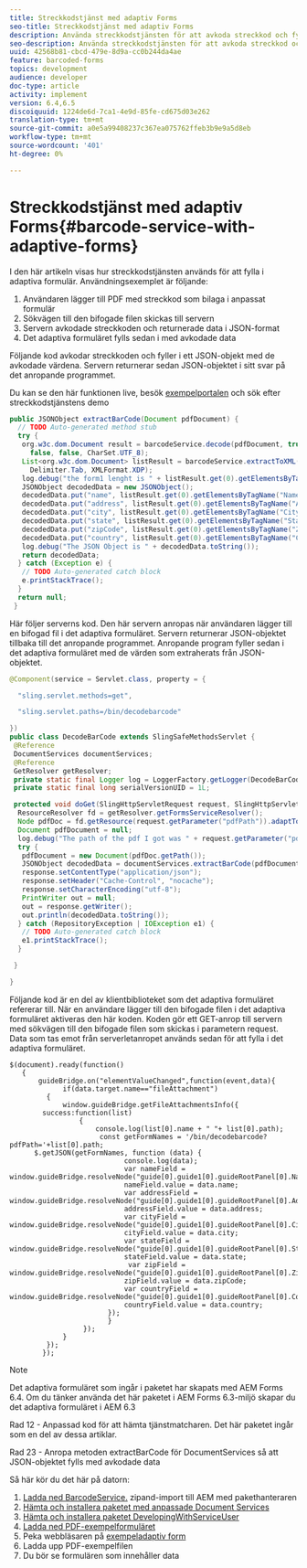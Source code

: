 ```yaml
---
title: Streckkodstjänst med adaptiv Forms
seo-title: Streckkodstjänst med adaptiv Forms
description: Använda streckkodstjänsten för att avkoda streckkod och fylla i formulärfält från extraherade data
seo-description: Använda streckkodstjänsten för att avkoda streckkod och fylla i formulärfält från extraherade data
uuid: 42568b81-cbcd-479e-8d9a-cc0b244da4ae
feature: barcoded-forms
topics: development
audience: developer
doc-type: article
activity: implement
version: 6.4,6.5
discoiquuid: 1224de6d-7ca1-4e9d-85fe-cd675d03e262
translation-type: tm+mt
source-git-commit: a0e5a99408237c367ea075762ffeb3b9e9a5d8eb
workflow-type: tm+mt
source-wordcount: '401'
ht-degree: 0%

---
```



# Streckkodstjänst med adaptiv Forms{#barcode-service-with-adaptive-forms}

I den här artikeln visas hur streckkodstjänsten används för att fylla i adaptiva formulär. Användningsexemplet är följande:

1. Användaren lägger till PDF med streckkod som bilaga i anpassat formulär
1. Sökvägen till den bifogade filen skickas till servern
1. Servern avkodade streckkoden och returnerade data i JSON-format
1. Det adaptiva formuläret fylls sedan i med avkodade data

Följande kod avkodar streckkoden och fyller i ett JSON-objekt med de avkodade värdena. Servern returnerar sedan JSON-objektet i sitt svar på det anropande programmet.

Du kan se den här funktionen live, besök [exempelportalen](https://forms.enablementadobe.com/content/samples/samples.html?query=0) och sök efter streckkodstjänstens demo

```java
public JSONObject extractBarCode(Document pdfDocument) {
  // TODO Auto-generated method stub
  try {
   org.w3c.dom.Document result = barcodeService.decode(pdfDocument, true, false, false, false, false, false,
     false, false, CharSet.UTF_8);
   List<org.w3c.dom.Document> listResult = barcodeService.extractToXML(result, Delimiter.Carriage_Return,
     Delimiter.Tab, XMLFormat.XDP);
   log.debug("the form1 lenght is " + listResult.get(0).getElementsByTagName("form1").getLength());
   JSONObject decodedData = new JSONObject();
   decodedData.put("name", listResult.get(0).getElementsByTagName("Name").item(0).getTextContent());
   decodedData.put("address", listResult.get(0).getElementsByTagName("Address").item(0).getTextContent());
   decodedData.put("city", listResult.get(0).getElementsByTagName("City").item(0).getTextContent());
   decodedData.put("state", listResult.get(0).getElementsByTagName("State").item(0).getTextContent());
   decodedData.put("zipCode", listResult.get(0).getElementsByTagName("ZipCode").item(0).getTextContent());
   decodedData.put("country", listResult.get(0).getElementsByTagName("Country").item(0).getTextContent());
   log.debug("The JSON Object is " + decodedData.toString());
   return decodedData;
  } catch (Exception e) {
   // TODO Auto-generated catch block
   e.printStackTrace();
  }
  return null;
 }
```

Här följer serverns kod. Den här servern anropas när användaren lägger till en bifogad fil i det adaptiva formuläret. Servern returnerar JSON-objektet tillbaka till det anropande programmet. Anropande program fyller sedan i det adaptiva formuläret med de värden som extraherats från JSON-objektet.

```java
@Component(service = Servlet.class, property = {

  "sling.servlet.methods=get",

  "sling.servlet.paths=/bin/decodebarcode"

})
public class DecodeBarCode extends SlingSafeMethodsServlet {
 @Reference
 DocumentServices documentServices;
 @Reference
 GetResolver getResolver;
 private static final Logger log = LoggerFactory.getLogger(DecodeBarCode.class);
 private static final long serialVersionUID = 1L;

 protected void doGet(SlingHttpServletRequest request, SlingHttpServletResponse response) {
  ResourceResolver fd = getResolver.getFormsServiceResolver();
  Node pdfDoc = fd.getResource(request.getParameter("pdfPath")).adaptTo(Node.class);
  Document pdfDocument = null;
  log.debug("The path of the pdf I got was " + request.getParameter("pdfPath"));
  try {
   pdfDocument = new Document(pdfDoc.getPath());
   JSONObject decodedData = documentServices.extractBarCode(pdfDocument);
   response.setContentType("application/json");
   response.setHeader("Cache-Control", "nocache");
   response.setCharacterEncoding("utf-8");
   PrintWriter out = null;
   out = response.getWriter();
   out.println(decodedData.toString());
  } catch (RepositoryException | IOException e1) {
   // TODO Auto-generated catch block
   e1.printStackTrace();
  }

 }

}
```

Följande kod är en del av klientbiblioteket som det adaptiva formuläret refererar till. När en användare lägger till den bifogade filen i det adaptiva formuläret aktiveras den här koden. Koden gör ett GET-anrop till servern med sökvägen till den bifogade filen som skickas i parametern request. Data som tas emot från serverletanropet används sedan för att fylla i det adaptiva formuläret.

```
$(document).ready(function()
   {
       guideBridge.on("elementValueChanged",function(event,data){
             if(data.target.name=="fileAttachment")
         {
             window.guideBridge.getFileAttachmentsInfo({
        success:function(list) 
                 {
                     console.log(list[0].name + " "+ list[0].path);
                      const getFormNames = '/bin/decodebarcode?pdfPath='+list[0].path;
      $.getJSON(getFormNames, function (data) {
                            console.log(data);
                            var nameField = window.guideBridge.resolveNode("guide[0].guide1[0].guideRootPanel[0].Name[0]");
                            nameField.value = data.name;
                            var addressField = window.guideBridge.resolveNode("guide[0].guide1[0].guideRootPanel[0].Address[0]");
                            addressField.value = data.address;
                            var cityField = window.guideBridge.resolveNode("guide[0].guide1[0].guideRootPanel[0].City[0]");
                            cityField.value = data.city;
                            var stateField = window.guideBridge.resolveNode("guide[0].guide1[0].guideRootPanel[0].State[0]");
                            stateField.value = data.state;
                             var zipField = window.guideBridge.resolveNode("guide[0].guide1[0].guideRootPanel[0].Zip[0]");
                            zipField.value = data.zipCode;
                            var countryField = window.guideBridge.resolveNode("guide[0].guide1[0].guideRootPanel[0].Country[0]");
                            countryField.value = data.country;
                        });
                        }
                  });
             }
         });
        });
```

>[!NOTE]
>
>Det adaptiva formuläret som ingår i paketet har skapats med AEM Forms 6.4. Om du tänker använda det här paketet i AEM Forms 6.3-miljö skapar du det adaptiva formuläret i AEM 6.3

Rad 12 - Anpassad kod för att hämta tjänstmatcharen. Det här paketet ingår som en del av dessa artiklar.

Rad 23 - Anropa metoden extractBarCode för DocumentServices så att JSON-objektet fylls med avkodade data

Så här kör du det här på datorn:

1. [Ladda ned BarcodeService.](assets/barcodeservice.zip) zipand-import till AEM med pakethanteraren
1. [Hämta och installera paketet med anpassade Document Services](/help/forms/assets/common-osgi-bundles/AEMFormsDocumentServices.core-1.0-SNAPSHOT.jar)
1. [Hämta och installera paketet DevelopingWithServiceUser](/help/forms/assets/common-osgi-bundles/DevelopingWithServiceUser.jar)
1. [Ladda ned PDF-exempelformuläret](assets/barcode.pdf)
1. Peka webbläsaren på [exempeladaptiv form](http://localhost:4502/content/dam/formsanddocuments/barcodedemo/jcr:content?wcmmode=disabled)
1. Ladda upp PDF-exempelfilen
1. Du bör se formulären som innehåller data

